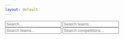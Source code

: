 ```yaml
---
layout: default
---
```


<div class="searchInput">
  <input type="text" id="search-input4" placeholder="Search...">
  <input type="text" id="search-input1" placeholder="Search teams...">
  <input type="text" id="search-input2" placeholder="Search teams...">
  <input type="text" id="search-input3" placeholder="Search competitions...">
  <p id="p-result-count" style="margin-top: 0px;"><span id="result-count"></span></p>
  <div class="resultBox">
    <!-- here list are inserted from javascript -->
  </div>
</div>

<ul id="post-list"></ul>

<script>
  window.addEventListener("DOMContentLoaded", function() {
    var queryString = window.location.search;
    var urlParams = new URLSearchParams(queryString);
    var searchQuery1 = urlParams.get("search1");
    var searchQuery2 = urlParams.get("search2");
    var searchQuery3 = urlParams.get("search3");
    var searchQuery4 = urlParams.get("search4");

    if (searchQuery1) {
      var searchInput1 = document.getElementById("search-input1");
      searchInput1.value = searchQuery1;
      searchInput1.dispatchEvent(new Event("input"));
    }

    if (searchQuery2) {
      var searchInput2 = document.getElementById("search-input2");
      searchInput2.value = searchQuery2;
      searchInput2.dispatchEvent(new Event("input"));
    }

    if (searchQuery3) {
      var searchInput3 = document.getElementById("search-input3");
      searchInput3.value = searchQuery3;
      searchInput3.dispatchEvent(new Event("input"));
    }

    if (searchQuery4) {
      var searchInput4 = document.getElementById("search-input4");
      searchInput4.value = searchQuery4;
      searchInput4.dispatchEvent(new Event("input"));
    }
  });
</script>
<script src="/js/search-test.js"></script>
<script src="/js/suggest.js"></script>